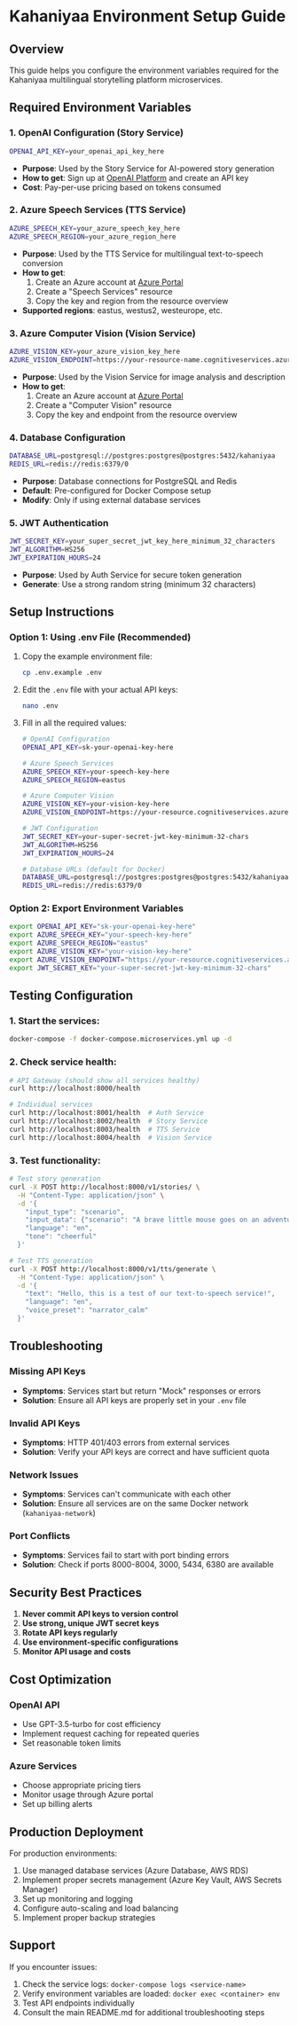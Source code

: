 # Kahaniyaa Environment Setup Guide

## Overview
This guide helps you configure the environment variables required for the Kahaniyaa multilingual storytelling platform microservices.

## Required Environment Variables

### 1. OpenAI Configuration (Story Service)
```bash
OPENAI_API_KEY=your_openai_api_key_here
```
- **Purpose**: Used by the Story Service for AI-powered story generation
- **How to get**: Sign up at [OpenAI Platform](https://platform.openai.com/) and create an API key
- **Cost**: Pay-per-use pricing based on tokens consumed

### 2. Azure Speech Services (TTS Service)
```bash
AZURE_SPEECH_KEY=your_azure_speech_key_here
AZURE_SPEECH_REGION=your_azure_region_here
```
- **Purpose**: Used by the TTS Service for multilingual text-to-speech conversion
- **How to get**: 
  1. Create an Azure account at [Azure Portal](https://portal.azure.com/)
  2. Create a "Speech Services" resource
  3. Copy the key and region from the resource overview
- **Supported regions**: eastus, westus2, westeurope, etc.

### 3. Azure Computer Vision (Vision Service)
```bash
AZURE_VISION_KEY=your_azure_vision_key_here
AZURE_VISION_ENDPOINT=https://your-resource-name.cognitiveservices.azure.com/
```
- **Purpose**: Used by the Vision Service for image analysis and description
- **How to get**:
  1. Create an Azure account at [Azure Portal](https://portal.azure.com/)
  2. Create a "Computer Vision" resource
  3. Copy the key and endpoint from the resource overview

### 4. Database Configuration
```bash
DATABASE_URL=postgresql://postgres:postgres@postgres:5432/kahaniyaa
REDIS_URL=redis://redis:6379/0
```
- **Purpose**: Database connections for PostgreSQL and Redis
- **Default**: Pre-configured for Docker Compose setup
- **Modify**: Only if using external database services

### 5. JWT Authentication
```bash
JWT_SECRET_KEY=your_super_secret_jwt_key_here_minimum_32_characters
JWT_ALGORITHM=HS256
JWT_EXPIRATION_HOURS=24
```
- **Purpose**: Used by Auth Service for secure token generation
- **Generate**: Use a strong random string (minimum 32 characters)

## Setup Instructions

### Option 1: Using .env File (Recommended)
1. Copy the example environment file:
   ```bash
   cp .env.example .env
   ```

2. Edit the `.env` file with your actual API keys:
   ```bash
   nano .env
   ```

3. Fill in all the required values:
   ```bash
   # OpenAI Configuration
   OPENAI_API_KEY=sk-your-openai-key-here
   
   # Azure Speech Services
   AZURE_SPEECH_KEY=your-speech-key-here
   AZURE_SPEECH_REGION=eastus
   
   # Azure Computer Vision
   AZURE_VISION_KEY=your-vision-key-here
   AZURE_VISION_ENDPOINT=https://your-resource.cognitiveservices.azure.com/
   
   # JWT Configuration
   JWT_SECRET_KEY=your-super-secret-jwt-key-minimum-32-chars
   JWT_ALGORITHM=HS256
   JWT_EXPIRATION_HOURS=24
   
   # Database URLs (default for Docker)
   DATABASE_URL=postgresql://postgres:postgres@postgres:5432/kahaniyaa
   REDIS_URL=redis://redis:6379/0
   ```

### Option 2: Export Environment Variables
```bash
export OPENAI_API_KEY="sk-your-openai-key-here"
export AZURE_SPEECH_KEY="your-speech-key-here"
export AZURE_SPEECH_REGION="eastus"
export AZURE_VISION_KEY="your-vision-key-here"
export AZURE_VISION_ENDPOINT="https://your-resource.cognitiveservices.azure.com/"
export JWT_SECRET_KEY="your-super-secret-jwt-key-minimum-32-chars"
```

## Testing Configuration

### 1. Start the services:
```bash
docker-compose -f docker-compose.microservices.yml up -d
```

### 2. Check service health:
```bash
# API Gateway (should show all services healthy)
curl http://localhost:8000/health

# Individual services
curl http://localhost:8001/health  # Auth Service
curl http://localhost:8002/health  # Story Service  
curl http://localhost:8003/health  # TTS Service
curl http://localhost:8004/health  # Vision Service
```

### 3. Test functionality:
```bash
# Test story generation
curl -X POST http://localhost:8000/v1/stories/ \
  -H "Content-Type: application/json" \
  -d '{
    "input_type": "scenario",
    "input_data": {"scenario": "A brave little mouse goes on an adventure"},
    "language": "en",
    "tone": "cheerful"
  }'

# Test TTS generation
curl -X POST http://localhost:8000/v1/tts/generate \
  -H "Content-Type: application/json" \
  -d '{
    "text": "Hello, this is a test of our text-to-speech service!",
    "language": "en",
    "voice_preset": "narrator_calm"
  }'
```

## Troubleshooting

### Missing API Keys
- **Symptoms**: Services start but return "Mock" responses or errors
- **Solution**: Ensure all API keys are properly set in your `.env` file

### Invalid API Keys
- **Symptoms**: HTTP 401/403 errors from external services
- **Solution**: Verify your API keys are correct and have sufficient quota

### Network Issues
- **Symptoms**: Services can't communicate with each other
- **Solution**: Ensure all services are on the same Docker network (`kahaniyaa-network`)

### Port Conflicts
- **Symptoms**: Services fail to start with port binding errors
- **Solution**: Check if ports 8000-8004, 3000, 5434, 6380 are available

## Security Best Practices

1. **Never commit API keys to version control**
2. **Use strong, unique JWT secret keys**
3. **Rotate API keys regularly**
4. **Use environment-specific configurations**
5. **Monitor API usage and costs**

## Cost Optimization

### OpenAI API
- Use GPT-3.5-turbo for cost efficiency
- Implement request caching for repeated queries
- Set reasonable token limits

### Azure Services
- Choose appropriate pricing tiers
- Monitor usage through Azure portal
- Set up billing alerts

## Production Deployment

For production environments:
1. Use managed database services (Azure Database, AWS RDS)
2. Implement proper secrets management (Azure Key Vault, AWS Secrets Manager)
3. Set up monitoring and logging
4. Configure auto-scaling and load balancing
5. Implement proper backup strategies

## Support

If you encounter issues:
1. Check the service logs: `docker-compose logs <service-name>`
2. Verify environment variables are loaded: `docker exec <container> env`
3. Test API endpoints individually
4. Consult the main README.md for additional troubleshooting steps
